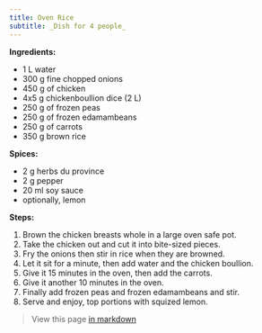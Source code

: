 ```yaml
---
title: Oven Rice
subtitle: _Dish for 4 people_
---
```


**Ingredients:**

- 1 L water
- 300 g fine chopped onions
- 450 g of chicken
- 4x5 g chickenboullion dice (2 L)
- 250 g of frozen peas
- 250 g of frozen edamambeans
- 250 g of carrots
- 350 g brown rice

**Spices:**

- 2 g herbs du province
- 2 g pepper
- 20 ml soy sauce
- optionally, lemon

**Steps:**

1. Brown the chicken breasts whole in a large oven safe pot.
2. Take the chicken out and cut it into bite-sized pieces.
3. Fry the onions then stir in rice when they are browned.
4. Let it sit for a minute, then add water and the chicken boullion.
5. Give it 15 minutes in the oven, then add the carrots. 
6. Give it another 10 minutes in the oven. 
7. Finally add frozen peas and frozen edamambeans and stir.
8. Serve and enjoy, top portions with squized lemon.

> View this page [in markdown](./index.md)
